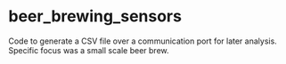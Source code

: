 # beer_brewing_sensors
Code to generate a CSV file over a communication port for later analysis. Specific focus was a small scale beer brew. 

